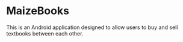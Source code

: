 MaizeBooks
==========

This is an Android application designed to allow users to buy and sell textbooks between each other. 
